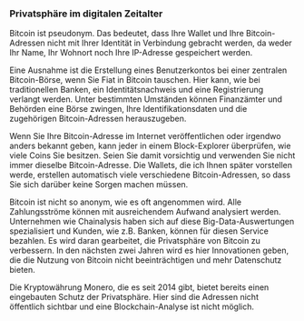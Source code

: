 ### Privatsphäre im digitalen Zeitalter

Bitcoin ist pseudonym. Das bedeutet, dass Ihre Wallet und Ihre Bitcoin-Adressen nicht mit Ihrer Identität in Verbindung gebracht werden, da weder Ihr Name, Ihr Wohnort noch Ihre IP-Adresse gespeichert werden.

Eine Ausnahme ist die Erstellung eines Benutzerkontos bei einer zentralen Bitcoin-Börse, wenn Sie Fiat in Bitcoin tauschen. Hier kann, wie bei traditionellen Banken, ein Identitätsnachweis und eine Registrierung verlangt werden. Unter bestimmten Umständen können Finanzämter und Behörden eine Börse zwingen, Ihre Identifikationsdaten und die zugehörigen Bitcoin-Adressen herauszugeben.

Wenn Sie Ihre Bitcoin-Adresse im Internet veröffentlichen oder irgendwo anders bekannt geben, kann jeder in einem Block-Explorer überprüfen, wie viele Coins Sie besitzen. Seien Sie damit vorsichtig und verwenden Sie nicht immer dieselbe Bitcoin-Adresse. Die Wallets, die ich Ihnen später vorstellen werde, erstellen automatisch viele verschiedene Bitcoin-Adressen, so dass Sie sich darüber keine Sorgen machen müssen.

Bitcoin ist nicht so anonym, wie es oft angenommen wird. Alle Zahlungsströme können mit ausreichendem Aufwand analysiert werden. Unternehmen wie Chainalysis haben sich auf diese Big-Data-Auswertungen spezialisiert und Kunden, wie z.B. Banken, können für diesen Service bezahlen. Es wird daran gearbeitet, die Privatsphäre von Bitcoin zu verbessern. In den nächsten zwei Jahren wird es hier Innovationen geben, die die Nutzung von Bitcoin nicht beeinträchtigen und mehr Datenschutz bieten.

Die Kryptowährung Monero, die es seit 2014 gibt, bietet bereits einen eingebauten Schutz der Privatsphäre. Hier sind die Adressen nicht öffentlich sichtbar und eine Blockchain-Analyse ist nicht möglich.
